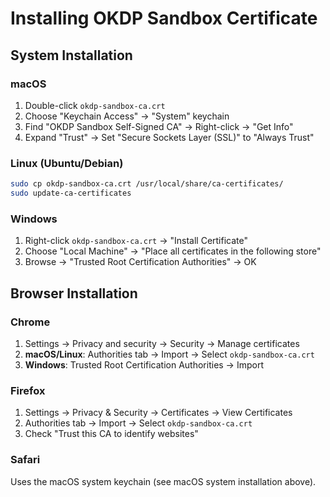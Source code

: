 # Installing OKDP Sandbox Certificate

## System Installation

### macOS
1. Double-click `okdp-sandbox-ca.crt`
2. Choose "Keychain Access" → "System" keychain
3. Find "OKDP Sandbox Self-Signed CA" → Right-click → "Get Info"
4. Expand "Trust" → Set "Secure Sockets Layer (SSL)" to "Always Trust"

### Linux (Ubuntu/Debian)
```bash
sudo cp okdp-sandbox-ca.crt /usr/local/share/ca-certificates/
sudo update-ca-certificates
```

### Windows
1. Right-click `okdp-sandbox-ca.crt` → "Install Certificate"
2. Choose "Local Machine" → "Place all certificates in the following store"
3. Browse → "Trusted Root Certification Authorities" → OK

## Browser Installation

### Chrome
1. Settings → Privacy and security → Security → Manage certificates
2. **macOS/Linux**: Authorities tab → Import → Select `okdp-sandbox-ca.crt`
3. **Windows**: Trusted Root Certification Authorities → Import

### Firefox  
1. Settings → Privacy & Security → Certificates → View Certificates
2. Authorities tab → Import → Select `okdp-sandbox-ca.crt`
3. Check "Trust this CA to identify websites"

### Safari
Uses the macOS system keychain (see macOS system installation above).
